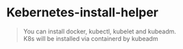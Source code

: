 # Kebernetes-install-helper 
> You can install docker, kubectl, kubelet and kubeadm. <br> K8s will be installed via containerd by kubeadm
